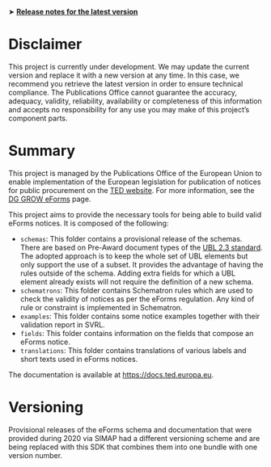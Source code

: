 ➤ **[Release notes for the latest version](CHANGELOG.md)** 

# Disclaimer
This project is currently under development. We may update the current version and replace it with a new version at any time. In this case, we recommend you retrieve the latest version in order to ensure technical compliance. The Publications Office cannot guarantee the accuracy, adequacy, validity, reliability, availability or completeness of this information and accepts no responsibility for any use you may make of this project’s component parts.

# Summary
This project is managed by the Publications Office of the European Union to enable implementation of the European legislation for publication of notices for public procurement on the [TED website](https://ted.europa.eu/TED/). For more information, see the [DG GROW eForms](https://ec.europa.eu/growth/single-market/public-procurement/digital/eforms_en) page.

This project aims to provide the necessary tools for being able to build valid eForms notices.
It is composed of the following:
- `schemas`: This folder contains a provisional release of the schemas. There are based on Pre-Award document types of the [UBL 2.3 standard](https://docs.oasis-open.org/ubl/UBL-2.3.html).
The adopted approach is to keep the whole set of UBL elements but only support the use of a subset. It provides the advantage of having the rules outside of the schema. Adding extra fields for which a UBL element already exists will not require the definition of a new schema.
- `schematrons`: This folder contains Schematron rules which are used to check the validity of notices as per the eForms regulation. Any kind of rule or constraint is implemented in Schematron.
- `examples`: This folder contains some notice examples together with their validation report in SVRL.
- `fields`: This folder contains information on the fields that compose an eForms notice.
- `translations`: This folder contains translations of various labels and short texts used in eForms notices.

The documentation is available at https://docs.ted.europa.eu.

# Versioning

Provisional releases of the eForms schema and documentation that were provided during 2020 via SIMAP had a different versioning scheme and are being replaced with this SDK that combines them into one bundle with one version number.
